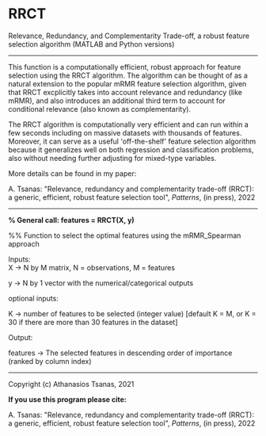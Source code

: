 # RRCT
Relevance, Redundancy, and Complementarity Trade-off, a robust feature selection algorithm (MATLAB and Python versions)

****************************************
This function is a computationally efficient, robust approach for feature selection using the RRCT algorithm. The algorithm can be thought of as a natural extension to the popular mRMR feature selection algorithm, given that RRCT excplicitly takes into account relevance and redundancy (like mRMR), and also introduces an additional third term to account for conditional relevance (also known as complementarity).

The RRCT algorithm is computationally very efficient and can run within a few seconds including on massive datasets with thousands of features. Moreover, it can serve as a useful 'off-the-shelf' feature selection algorithm because it generalizes well on both regression and classification problems, also without needing further adjusting for mixed-type variables.

More details can be found in my paper: 

A. Tsanas: "Relevance, redundancy and complementarity trade-off (RRCT): a generic, efficient, robust feature selection tool", _Patterns_, (in press), 2022
****************************************

**% General call: features = RRCT(X, y)**

%% Function to select the optimal features using the mRMR_Spearman approach

Inputs:  
X        -> N by M matrix, N = observations, M = features

y        -> N by 1 vector with the numerical/categorical outputs

optional inputs:  

K        -> number of features to be selected (integer value)    [default K = M, or K = 30 if there are more than 30 features in the dataset]


Output:  
 
features -> The selected features in descending order of importance (ranked by column index)

****************************************

Copyright (c) Athanasios Tsanas, 2021

**If you use this program please cite:**

A. Tsanas: "Relevance, redundancy and complementarity trade-off (RRCT): a generic, efficient, robust feature selection tool", _Patterns_, (in press), 2022
